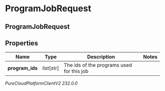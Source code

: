 # ProgramJobRequest

## ProgramJobRequest

## Properties

|Name | Type | Description | Notes|
|------------ | ------------- | ------------- | -------------|
| **program_ids** | list[str] | The ids of the programs used for this job | |



_PureCloudPlatformClientV2 232.0.0_
